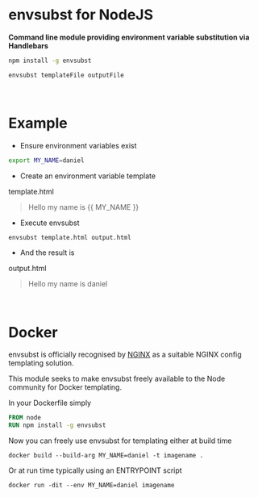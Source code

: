 envsubst for NodeJS
===================

**Command line module providing environment variable substitution via Handlebars**

```bash
npm install -g envsubst
```

```bash
envsubst templateFile outputFile
```

<br>

# Example

* Ensure environment variables exist
```bash
export MY_NAME=daniel
```

* Create an environment variable template

template.html
> <div>Hello my name is {{ MY_NAME }}</div>

* Execute envsubst
```bash
envsubst template.html output.html
```

* And the result is

output.html
> <div>Hello my name is daniel</div>

<br>

# Docker

envsubst is officially recognised by [NGINX](https://hub.docker.com/_/nginx) as a suitable NGINX config templating solution.

This module seeks to make envsubst freely available to the Node community for Docker templating.

In your Dockerfile simply

```dockerfile
FROM node
RUN npm install -g envsubst
```

Now you can freely use envsubst for templating either at build time

```docker
docker build --build-arg MY_NAME=daniel -t imagename .
```

Or at run time typically using an ENTRYPOINT script

```docker
docker run -dit --env MY_NAME=daniel imagename
```
